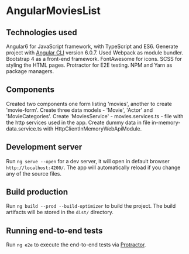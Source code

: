 # AngularMoviesList

## Technologies used
Angular6 for JavaScript framework, with TypeScript and ES6.
Generate project with [Angular CLI](https://github.com/angular/angular-cli) version 6.0.7.
Used Webpack as module bundler.
Bootstrap 4 as a front-end framework.
FontAwesome for icons.
SCSS for styling the HTML pages.
Protractor for E2E testing.
NPM and Yarn as package managers.

## Components
Created two components one form listing 'movies', another to create 'movie-form'.
Create three data models - 'Movie', 'Actor' and 'MovieCategories'.
Create 'MoviesService' - movies.services.ts - file with the http services used in the app.
Create dummy data in file in-memory-data.service.ts with HttpClientInMemoryWebApiModule.

## Development server

Run `ng serve --open` for a dev server, it will open in default browser `http://localhost:4200/`. The app will automatically reload if you change any of the source files.

## Build production

Run `ng build --prod --build-optimizer` to build the project. The build artifacts will be stored in the `dist/` directory.

## Running end-to-end tests

Run `ng e2e` to execute the end-to-end tests via [Protractor](http://www.protractortest.org/).

